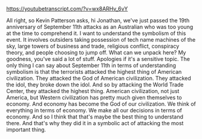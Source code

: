 https://youtubetranscript.com/?v=wx8ARHv_6vY

 All right, so Kevin Patterson asks, hi Jonathan, we've just passed the 19th anniversary of September 11th attacks as an Australian who was too young at the time to comprehend it. I want to understand the symbolism of this event. It involves outsiders taking possession of tech name machines of the sky, large towers of business and trade, religious conflict, conspiracy theory, and people choosing to jump off. What can we unpack here? My goodness, you've said a lot of stuff. Apologies if it's a sensitive topic. The only thing I can say about September 11th in terms of understanding symbolism is that the terrorists attacked the highest thing of American civilization. They attacked the God of American civilization. They attacked the idol, they broke down the idol. And so by attacking the World Trade Center, they attacked the highest thing. American civilization, not just America, but Western civilization has pretty much given themselves to economy. And economy has become the God of our civilization. We think of everything in terms of economy. We make all our decisions in terms of economy. And so I think that that's maybe the best thing to understand there. And that's why they did it in a symbolic act of attacking the most important thing.